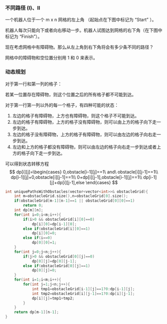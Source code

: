 ### 不同路径 (I)、II

一个机器人位于一个 m x n 网格的左上角 （起始点在下图中标记为 “Start” ）。

机器人每次只能向下或者向右移动一步。机器人试图达到网格的右下角（在下图中标记为 “Finish”）。

现在考虑网格中有障碍物。那么从左上角到右下角将会有多少条不同的路径？

网格中的障碍物和空位置分别用 1 和 0 来表示。



### 动态规划

对于第一行和第一列的格子：

若某一位置存在障碍物，则这个位置之后的所有格子都不可能到达。

对于第一行第一列以外的每一个格子，有四种可能的状态：

1. 左边的格子有障碍物，上方也有障碍物，则这个格子不可能到达。
2. 左边的格子有障碍物，上方的格子没有障碍物，则可以由上方的格子向下走一步到达。
3. 左边的格子没有障碍物，上方的格子有障碍物，则可以由左边的格子向右走一步到达。
4. 左边和上方的格子都没有障碍物，则可以由左边的格子向右走一步到达或者上方的格子向下走一步到达。

可以得到状态转移方程
$$
dp[i][j]=\begin{cases}
0,obstacle[i-1][j]==1\ and\ obstacle[i][j-1]==1\\
dp[i-1][j]+0,obstacle[i][j-1]==1\\
0+dp[i][j-1],obstacle[i-1][j]==1\\
dp[i-1][j]+dp[i][j-1],else
\end{cases}
$$




```c++
int uniquePathsWithObstacles(vector<vector<int>>& obstacleGrid){
	int m=obstacleGrid.size(),n=obstacleGrid[0].size();
	if(obstacleGrid[m-1][n-1]==1 || obstacleGrid[0][0]==1)
		return 0;
	int dp[m][n];
	for(int i=0;i<m;i++){
		if(i>0 && obstacleGrid[i][0]==0)
			dp[i][0]=dp[i-1][0];
		else if(obstacleGrid[i][0]==1)
			dp[i][0]=0;
		else if(i==0)
			dp[0][0]=1;
	}
	for(int j=0;j<n;j++){
		if(j>0 && obstacleGrid[0][j]==0)
			dp[0][j]=dp[0][j-1];
		else if(obstacleGrid[0][j]==1)
			dp[0][j]=0;
	}
	for(int i=1;i<m;i++){
		for(int j=1;j<n;j++){
			int tmp1=obstacleGrid[i-1][j]==1?0:dp[i-1][j];
			int tmp2=obstacleGrid[i][j-1]==1?0:dp[i][j-1];
			dp[i][j]=tmp1+tmp2;
		}
	}
	return dp[m-1][n-1];
}
```

